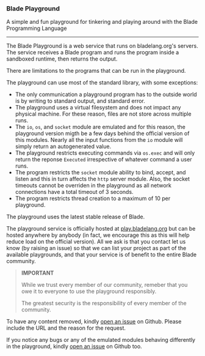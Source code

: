 ### Blade Playground

A simple and fun playground for tinkering and playing around with the Blade Programming Language

---

The Blade Playground is a web service that runs on bladelang.org's servers. The service receives a Blade program and runs the program inside a sandboxed runtime, then returns the output.

There are limitations to the programs that can be run in the playground.

The playground can use most of the standard library, with some exceptions:

- The only communication a playground program has to the outside world is by writing to standard output, and standard error.
- The playground uses a virtual filesystem and does not impact any physical machine. For these reason, files are not store across multiple runs.
- The `io`, `os`, and `socket` module are emulated and for this reason, the playground version migth be a few days behind the official version of this modules. Nearly all the input functions from the `io` module will simply return an autogenerated value.
- The playground restricts executing commands via `os.exec` and will only return the reponse `Executed` irrespective of whatever command a user runs.
- The program restricts the `socket` module ability to bind, accept, and listen and this in turn affects the `http` server module. Also, the socket timeouts cannot be overriden in the playground as all network connections have a total timeout of 3 seconds.
- The program restricts thread creation to a maximum of 10 per playground.

The playground uses the latest stable release of Blade.

The playground service is officially hosted at [play.bladelang.org](https://play.bladelang.org/) but can be hosted anywhere by anybody (in fact, we encourage this as this will help reduce load on the official version). All we ask is that you contact let us know (by raising an issue) so that we can list your project as part of the available playgrounds, and that your service is of benefit to the entire Blade community.

> **IMPORTANT**
>
> While we trust every member of our community, remeber that you owe it to everyone to use the 
> playground responsibly. 
> 
> The greatest security is the responsibility of every member of the community.

To have any content removed, kindly [open an issue](https://github.com/blade-lang/playground/issues/new) on Github. Please include the URL and the reason for the request.

If you notice any bugs or any of the emulated modules behaving differently in the playground, kindly [open an issue](https://github.com/blade-lang/playground/issues/new) on Github too.

